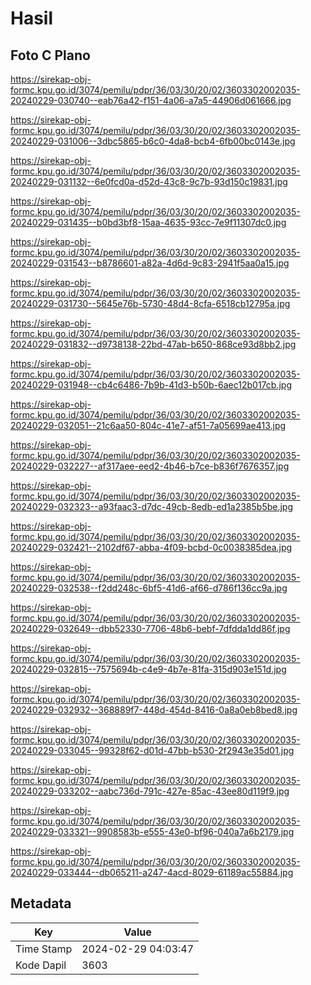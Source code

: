 # Hasil

## Foto C Plano

https://sirekap-obj-formc.kpu.go.id/3074/pemilu/pdpr/36/03/30/20/02/3603302002035-20240229-030740--eab76a42-f151-4a06-a7a5-44906d061666.jpg

https://sirekap-obj-formc.kpu.go.id/3074/pemilu/pdpr/36/03/30/20/02/3603302002035-20240229-031006--3dbc5865-b6c0-4da8-bcb4-6fb00bc0143e.jpg

https://sirekap-obj-formc.kpu.go.id/3074/pemilu/pdpr/36/03/30/20/02/3603302002035-20240229-031132--6e0fcd0a-d52d-43c8-9c7b-93d150c19831.jpg

https://sirekap-obj-formc.kpu.go.id/3074/pemilu/pdpr/36/03/30/20/02/3603302002035-20240229-031435--b0bd3bf8-15aa-4635-93cc-7e9f11307dc0.jpg

https://sirekap-obj-formc.kpu.go.id/3074/pemilu/pdpr/36/03/30/20/02/3603302002035-20240229-031543--b8786601-a82a-4d6d-9c83-2941f5aa0a15.jpg

https://sirekap-obj-formc.kpu.go.id/3074/pemilu/pdpr/36/03/30/20/02/3603302002035-20240229-031730--5645e76b-5730-48d4-8cfa-6518cb12795a.jpg

https://sirekap-obj-formc.kpu.go.id/3074/pemilu/pdpr/36/03/30/20/02/3603302002035-20240229-031832--d9738138-22bd-47ab-b650-868ce93d8bb2.jpg

https://sirekap-obj-formc.kpu.go.id/3074/pemilu/pdpr/36/03/30/20/02/3603302002035-20240229-031948--cb4c6486-7b9b-41d3-b50b-6aec12b017cb.jpg

https://sirekap-obj-formc.kpu.go.id/3074/pemilu/pdpr/36/03/30/20/02/3603302002035-20240229-032051--21c6aa50-804c-41e7-af51-7a05699ae413.jpg

https://sirekap-obj-formc.kpu.go.id/3074/pemilu/pdpr/36/03/30/20/02/3603302002035-20240229-032227--af317aee-eed2-4b46-b7ce-b836f7676357.jpg

https://sirekap-obj-formc.kpu.go.id/3074/pemilu/pdpr/36/03/30/20/02/3603302002035-20240229-032323--a93faac3-d7dc-49cb-8edb-ed1a2385b5be.jpg

https://sirekap-obj-formc.kpu.go.id/3074/pemilu/pdpr/36/03/30/20/02/3603302002035-20240229-032421--2102df67-abba-4f09-bcbd-0c0038385dea.jpg

https://sirekap-obj-formc.kpu.go.id/3074/pemilu/pdpr/36/03/30/20/02/3603302002035-20240229-032538--f2dd248c-6bf5-41d6-af66-d786f136cc9a.jpg

https://sirekap-obj-formc.kpu.go.id/3074/pemilu/pdpr/36/03/30/20/02/3603302002035-20240229-032649--dbb52330-7706-48b6-bebf-7dfdda1dd86f.jpg

https://sirekap-obj-formc.kpu.go.id/3074/pemilu/pdpr/36/03/30/20/02/3603302002035-20240229-032815--7575694b-c4e9-4b7e-81fa-315d903e151d.jpg

https://sirekap-obj-formc.kpu.go.id/3074/pemilu/pdpr/36/03/30/20/02/3603302002035-20240229-032932--368889f7-448d-454d-8416-0a8a0eb8bed8.jpg

https://sirekap-obj-formc.kpu.go.id/3074/pemilu/pdpr/36/03/30/20/02/3603302002035-20240229-033045--99328f62-d01d-47bb-b530-2f2943e35d01.jpg

https://sirekap-obj-formc.kpu.go.id/3074/pemilu/pdpr/36/03/30/20/02/3603302002035-20240229-033202--aabc736d-791c-427e-85ac-43ee80d119f9.jpg

https://sirekap-obj-formc.kpu.go.id/3074/pemilu/pdpr/36/03/30/20/02/3603302002035-20240229-033321--9908583b-e555-43e0-bf96-040a7a6b2179.jpg

https://sirekap-obj-formc.kpu.go.id/3074/pemilu/pdpr/36/03/30/20/02/3603302002035-20240229-033444--db065211-a247-4acd-8029-61189ac55884.jpg


## Metadata

| Key        | Value               |
| ---------- | ------------------- |
| Time Stamp | 2024-02-29 04:03:47 |
| Kode Dapil | 3603                |



